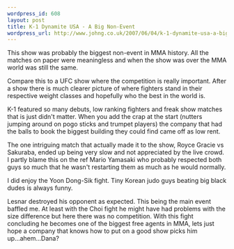 ```yaml
--- 
wordpress_id: 608
layout: post
title: K-1 Dynamite USA - A Big Non-Event
wordpress_url: http://www.johng.co.uk/2007/06/04/k-1-dynamite-usa-a-big-non-event/
---
```

This show was probably the biggest non-event in MMA history. All the matches on paper were meaningless and when the show was over the MMA world was still the same.

Compare this to a UFC show where the competition is really important. After a show there is much clearer picture of where fighters stand in their respective weight classes and hopefully who the best in the world is.

K-1 featured so many debuts, low ranking fighters and freak show matches that is just didn't matter. When you add the crap at the start (nutters jumping around on pogo sticks and trumpet players) the company that had the balls to book the biggest building they could find came off as low rent.

The one intriguing match that actually made it to the show, Royce Gracie vs Sakuraba, ended up being very slow and not appreciated by the live crowd. I partly blame this on the ref Mario Yamasaki who probably respected both guys so much that he wasn't restarting them as much as he would normally.

I did enjoy the Yoon Dong-Sik fight. Tiny Korean judo guys beating big black dudes is always funny.

Lesnar destroyed his opponent as expected. This being the main event baffled me. At least with the Choi fight he might have had problems with the size difference but here there was no competition. With this fight concluding he becomes one of the biggest free agents in MMA, lets just hope a company that knows how to put on a good show picks him up...ahem...Dana?
